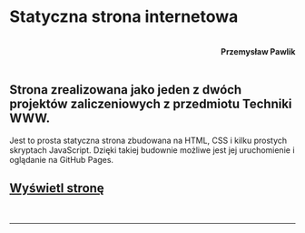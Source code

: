 # **Statyczna strona internetowa**
<br>
<div style="text-align: right"><b>Przemysław Pawlik</b></div>
<br>

## Strona zrealizowana jako jeden z dwóch projektów zaliczeniowych z przedmiotu Techniki WWW.

Jest to prosta statyczna strona zbudowana na HTML, CSS i kilku prostych skryptach JavaScript. Dzięki takiej budownie możliwe jest jej uruchomienie i oglądanie na GitHub Pages.

## [Wyświetl stronę](https://bestemic.github.io/static-project-TechnikiWWW/kontakt.html)
<br>

----------
<br>

